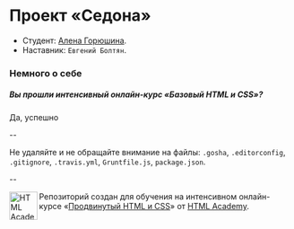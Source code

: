 # Проект «Седона»

* Студент: [Алена Горюшина](https://htmlacademy.ru/profile/id36606).
* Наставник: `Евгений Болтян`.

### Немного о себе

##### Вы прошли интенсивный онлайн-курс «Базовый HTML и CSS»?
Да, успешно

--

Не удаляйте и не обращайте внимание на файлы: `.gosha`, `.editorconfig`, `.gitignore`, `.travis.yml`, `Gruntfile.js`, `package.json`.

--

<a href="https://htmlacademy.ru/advanced_intensive"><img align="left" width="50" height="50" title="HTML Academy" src="https://htmlacademy.ru/static/img/logo-github.svg"></a>

Репозиторий создан для обучения на интенсивном онлайн-курсе «[Продвинутый HTML и CSS](https://htmlacademy.ru/advanced_intensive)» от [HTML Academy](https://htmlacademy.ru).
